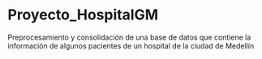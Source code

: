 # Proyecto_HospitalGM
Preprocesamiento y consolidación de una base de datos que contiene la información de algunos pacientes de un hospital de la ciudad de Medellín
